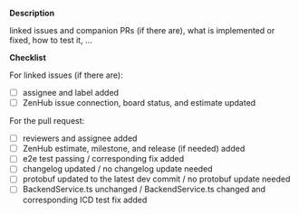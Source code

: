 **Description**

linked issues and companion PRs (if there are), what is implemented or fixed, how to test it, …

**Checklist**

For linked issues (if there are):
- [ ] assignee and label added
- [ ] ZenHub issue connection, board status, and estimate updated

For the pull request:
- [ ] reviewers and assignee added
- [ ] ZenHub estimate, milestone, and release (if needed) added
- [ ] e2e test passing / corresponding fix added
- [ ] changelog updated / no changelog update needed
- [ ] protobuf updated to the latest dev commit / no protobuf update needed
- [ ] BackendService.ts unchanged / BackendService.ts changed and corresponding ICD test fix added